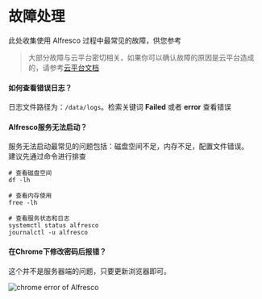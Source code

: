 # 故障处理

此处收集使用 Alfresco 过程中最常见的故障，供您参考

> 大部分故障与云平台密切相关，如果你可以确认故障的原因是云平台造成的，请参考[云平台文档](https://support.websoft9.com/docs/faq/zh/tech-instance.html)

#### 如何查看错误日志？

日志文件路径为：`/data/logs`。检索关键词 **Failed** 或者 **error** 查看错误

#### Alfresco服务无法启动？

服务无法启动最常见的问题包括：磁盘空间不足，内存不足，配置文件错误。  
建议先通过命令进行排查  

```shell
# 查看磁盘空间
df -lh

# 查看内存使用
free -lh

# 查看服务状态和日志
systemctl status alfresco
journalctl -u alfresco
```

#### 在Chrome下修改密码后报错？

这个并不是服务器端的问题，只要更新浏览器即可。

![chrome error of Alfresco](https://libs.websoft9.com/Websoft9/DocsPicture/zh/alfresco/alfresco-chromeerror-websoft9.png)

